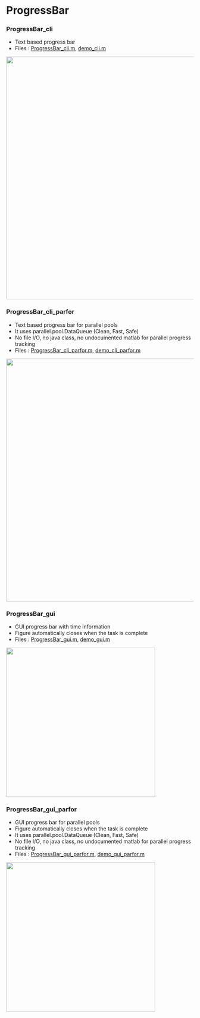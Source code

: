 # ProgressBar

### ProgressBar_cli

- Text based progress bar
- Files : [ProgressBar_cli.m](https://github.com/elgar328/matlab-code-examples/blob/main/tools/ProgressBar/ProgressBar_cli.m), [demo_cli.m](https://github.com/elgar328/matlab-code-examples/blob/main/tools/ProgressBar/demo_cli.m)

<img width="650" src="https://user-images.githubusercontent.com/93251045/231528391-7111c5a1-8428-46fc-afd1-59d06332cf1c.gif">

### ProgressBar_cli_parfor

- Text based progress bar for parallel pools
- It uses parallel.pool.DataQueue (Clean, Fast, Safe)
- No file I/O, no java class, no undocumented matlab for parallel progress tracking
- Files : [ProgressBar_cli_parfor.m](https://github.com/elgar328/matlab-code-examples/blob/main/tools/ProgressBar/ProgressBar_cli_parfor.m), [demo_cli_parfor.m](https://github.com/elgar328/matlab-code-examples/blob/main/tools/ProgressBar/demo_cli_parfor.m)

<img width="650" src="https://user-images.githubusercontent.com/93251045/231537667-c7383a8b-f3a7-4b1d-afb8-b8b17fed943f.png"> 

### ProgressBar_gui

- GUI progress bar with time information
- Figure automatically closes when the task is complete
- Files : [ProgressBar_gui.m](https://github.com/elgar328/matlab-code-examples/blob/main/tools/ProgressBar/ProgressBar_gui.m), [demo_gui.m](https://github.com/elgar328/matlab-code-examples/blob/main/tools/ProgressBar/demo_gui.m)

<img width="400" src="https://user-images.githubusercontent.com/93251045/231540007-0d9c8318-3417-4115-964e-749f8c018c5f.png"> 

### ProgressBar_gui_parfor

- GUI progress bar for parallel pools
- Figure automatically closes when the task is complete
- It uses parallel.pool.DataQueue (Clean, Fast, Safe)
- No file I/O, no java class, no undocumented matlab for parallel progress tracking
- Files : [ProgressBar_gui_parfor.m](https://github.com/elgar328/matlab-code-examples/blob/main/tools/ProgressBar/ProgressBar_gui_parfor.m), [demo_gui_parfor.m](https://github.com/elgar328/matlab-code-examples/blob/main/tools/ProgressBar/demo_gui_parfor.m)

<img width="400" src="https://user-images.githubusercontent.com/93251045/231540007-0d9c8318-3417-4115-964e-749f8c018c5f.png"> 

